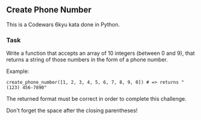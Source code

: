 ## Create Phone Number

This is a Codewars 6kyu kata done in Python.

### Task

Write a function that accepts an array of 10 integers (between 0 and 9), that returns a string of those numbers in the form of a phone number.

Example:

```text
create_phone_number([1, 2, 3, 4, 5, 6, 7, 8, 9, 0]) # => returns "(123) 456-7890"
```

The returned format must be correct in order to complete this challenge.

Don't forget the space after the closing parentheses!
